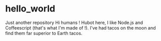 # hello_world
Just another repository
Hi humans !
Hubot here, I like Node.js and Coffeescript (that's what I'm made of !).
I've had tacos on the moon and find them far superior to Earth tacos.
